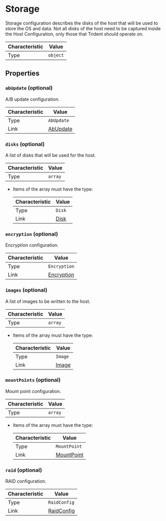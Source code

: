 <!-- THIS FILE IS AUTOMATICALLY GENERATED BY DOCBUILDER, DO NOT EDIT MANUALLY! -->

# Storage

Storage configuration describes the disks of the host that will be used to store the OS and data. Not all disks of the host need to be captured inside the Host Configuration, only those that Trident should operate on.

| Characteristic | Value    |
| -------------- | -------- |
| Type           | `object` |

## Properties

### `abUpdate` (optional)

A/B update configuration.

| Characteristic | Value                     |
| -------------- | ------------------------- |
| Type           | `AbUpdate`                |
| Link           | [AbUpdate](./AbUpdate.md) |

### `disks` (optional)

A list of disks that will be used for the host.

| Characteristic | Value   |
| -------------- | ------- |
| Type           | `array` |

- Items of the array must have the type:

   | Characteristic | Value             |
   | -------------- | ----------------- |
   | Type           | `Disk`            |
   | Link           | [Disk](./Disk.md) |

### `encryption` (optional)

Encryption configuration.

| Characteristic | Value                         |
| -------------- | ----------------------------- |
| Type           | `Encryption`                  |
| Link           | [Encryption](./Encryption.md) |

### `images` (optional)

A list of images to be written to the host.

| Characteristic | Value   |
| -------------- | ------- |
| Type           | `array` |

- Items of the array must have the type:

   | Characteristic | Value               |
   | -------------- | ------------------- |
   | Type           | `Image`             |
   | Link           | [Image](./Image.md) |

### `mountPoints` (optional)

Mount point configuration.

| Characteristic | Value   |
| -------------- | ------- |
| Type           | `array` |

- Items of the array must have the type:

   | Characteristic | Value                         |
   | -------------- | ----------------------------- |
   | Type           | `MountPoint`                  |
   | Link           | [MountPoint](./MountPoint.md) |

### `raid` (optional)

RAID configuration.

| Characteristic | Value                         |
| -------------- | ----------------------------- |
| Type           | `RaidConfig`                  |
| Link           | [RaidConfig](./RaidConfig.md) |

